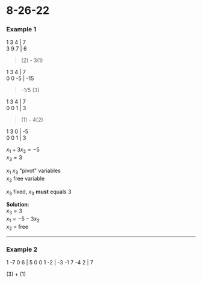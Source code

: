 # 8-26-22

### Example 1

1 3 4 | 7  
3 9 7 | 6

> (2) - 3(1)

1 3 4 | 7  
0 0 -5 | -15

> -1/5 (3)

1 3 4 | 7  
0 0 1 | 3

> (1) - 4(2)

1 3 0 | -5  
0 0 1 | 3

$x_1 + 3x_2 = -5$  
$x_3 = 3$

$x_1$ $x_3$ "pivot" variables  
$x_2$  free variable

$x_3$ fixed, $x_3$ **must** equals 3


**Solution**:  
$x_3 = 3$  
$x_1 = -5 -3x_2$  
$x_2$ = free


---

### Example 2

1 -7 0 6 |  5
0 0 1 -2 | -3
-1 7 -4 2 | 7

(3) + (1)








